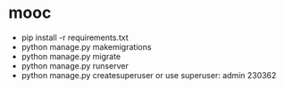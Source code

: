 # mooc
- pip install -r requirements.txt
- python manage.py makemigrations
- python manage.py migrate
- python manage.py runserver
- python manage.py createsuperuser or use superuser: admin 230362


